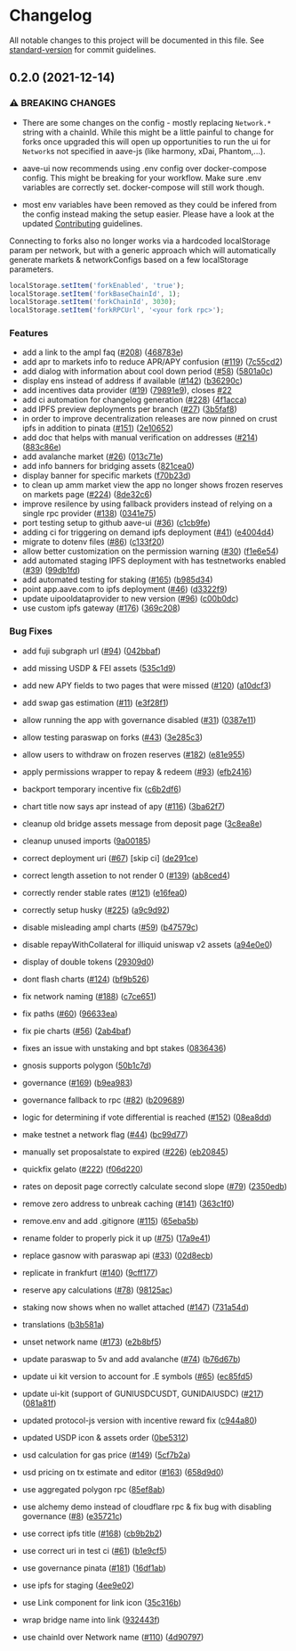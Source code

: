 # Changelog

All notable changes to this project will be documented in this file. See [standard-version](https://github.com/conventional-changelog/standard-version) for commit guidelines.

## 0.2.0 (2021-12-14)

### ⚠ BREAKING CHANGES

- There are some changes on the config - mostly replacing `Network.*` string with a chainId.
  While this might be a little painful to change for forks once upgraded this will open up opportunities to run the ui for `Network`s not specified in aave-js (like harmony, xDai, Phantom,...).

- aave-ui now recommends using .env config over docker-compose config. This might be breaking for your workflow. Make sure .env variables are correctly set. docker-compose will still work though.
- most env variables have been removed as they could be infered from the config instead making the setup easier. Please have a look at the updated [Contributing](./CONTRIBUTING.md) guidelines.

Connecting to forks also no longer works via a hardcoded localStorage param per network, but with a generic approach which will automatically generate markets & networkConfigs based on a few localStorage parameters.

```js
localStorage.setItem('forkEnabled', 'true');
localStorage.setItem('forkBaseChainId', 1);
localStorage.setItem('forkChainId', 3030);
localStorage.setItem('forkRPCUrl', '<your fork rpc>');
```

### Features

- add a link to the ampl faq ([#208](https://github.com/aave/aave-ui/issues/208)) ([468783e](https://github.com/aave/aave-ui/commit/468783e8e0d6e712d2c9ed704e9f08db9d982cfc))
- add apr to markets info to reduce APR/APY confusion ([#119](https://github.com/aave/aave-ui/issues/119)) ([7c55cd2](https://github.com/aave/aave-ui/commit/7c55cd213960f7c3677bccfecba7ee6561db6ade))
- add dialog with information about cool down period ([#58](https://github.com/aave/aave-ui/issues/58)) ([5801a0c](https://github.com/aave/aave-ui/commit/5801a0c84334c5c6f8e275b2b2188dc120938f09))
- display ens instead of address if available ([#142](https://github.com/aave/aave-ui/issues/142)) ([b36290c](https://github.com/aave/aave-ui/commit/b36290ca893a5fe64ebe98033abfba4cd5578856))
- add incentives data provider ([#19](https://github.com/aave/aave-ui/issues/19)) ([79891e9](https://github.com/aave/aave-ui/commit/79891e9c924a6a130d32c5c65ad3d88ab55bc229)), closes [#22](https://github.com/aave/aave-ui/issues/22)
- add ci automation for changelog generation ([#228](https://github.com/aave/aave-ui/issues/228)) ([4f1acca](https://github.com/aave/aave-ui/commit/4f1acca58e8d1159020bc05ce98c497d88f0adf1))
- add IPFS preview deployments per branch ([#27](https://github.com/aave/aave-ui/issues/27)) ([3b5faf8](https://github.com/aave/aave-ui/commit/3b5faf856b0227f8e5ce78c3e5e5cbf872d80e3c))
- in order to improve decentralization releases are now pinned on crust ipfs in addition to pinata ([#151](https://github.com/aave/aave-ui/issues/151)) ([2e10652](https://github.com/aave/aave-ui/commit/2e10652da97ce05840b36ed50232bbbead399761))
- add doc that helps with manual verification on addresses ([#214](https://github.com/aave/aave-ui/issues/214)) ([883c86e](https://github.com/aave/aave-ui/commit/883c86e52714455ab5508b041b094ba8f9bd767d))
- add avalanche market ([#26](https://github.com/aave/aave-ui/issues/26)) ([013c71e](https://github.com/aave/aave-ui/commit/013c71e65ae97d9bc8f788869b11abfad27c20ad))
- add info banners for bridging assets ([821cea0](https://github.com/aave/aave-ui/commit/821cea013f7ae762c04bd514d39c4525e3bd8b8a))
- display banner for specific markets ([f70b23d](https://github.com/aave/aave-ui/commit/f70b23de0543e4e60414a2c9232310af771fb308))
- to clean up amm market view the app no longer shows frozen reserves on markets page ([#224](https://github.com/aave/aave-ui/issues/224)) ([8de32c6](https://github.com/aave/aave-ui/commit/8de32c681797b9e2f482aac11107a173504d0d1a))
- improve resilence by using fallback providers instead of relying on a single rpc provider ([#138](https://github.com/aave/aave-ui/issues/138)) ([0341e75](https://github.com/aave/aave-ui/commit/0341e75b686f5780e98654f1177c2dd31cf56948))
- port testing setup to github aave-ui ([#36](https://github.com/aave/aave-ui/issues/36)) ([c1cb9fe](https://github.com/aave/aave-ui/commit/c1cb9fe800c2fb881bdb7c4e588b81df56c49148))
- adding ci for triggering on demand ipfs deployment ([#41](https://github.com/aave/aave-ui/issues/41)) ([e4004d4](https://github.com/aave/aave-ui/commit/e4004d42cccd452606f82a8cfb615423d9150a6f))
- migrate to dotenv files ([#86](https://github.com/aave/aave-ui/issues/86)) ([c133f20](https://github.com/aave/aave-ui/commit/c133f20cb47908ded42275d3412e28325d213994))
- allow better customization on the permission warning ([#30](https://github.com/aave/aave-ui/issues/30)) ([f1e6e54](https://github.com/aave/aave-ui/commit/f1e6e549e85404a18c025da5e565d48588f2313d))
- add automated staging IPFS deployment with has testnetworks enabled ([#39](https://github.com/aave/aave-ui/issues/39)) ([99db1fd](https://github.com/aave/aave-ui/commit/99db1fd520f198db194577bac9e4e66c4934ffff))
- add automated testing for staking ([#165](https://github.com/aave/aave-ui/issues/165)) ([b985d34](https://github.com/aave/aave-ui/commit/b985d3417dcfd7796c5c2b9a2fcc466754a87cd0))
- point app.aave.com to ipfs deployment ([#46](https://github.com/aave/aave-ui/issues/46)) ([d3322f9](https://github.com/aave/aave-ui/commit/d3322f990742c82e24e89757b9f29fa5c3706bfc))
- update uipooldataprovider to new version ([#96](https://github.com/aave/aave-ui/issues/96)) ([c00b0dc](https://github.com/aave/aave-ui/commit/c00b0dc0b9020912c036a1309300a8263eeda144))
- use custom ipfs gateway ([#176](https://github.com/aave/aave-ui/issues/176)) ([369c208](https://github.com/aave/aave-ui/commit/369c208b833948fdcdb008312948247482ae058f))

### Bug Fixes

- add fuji subgraph url ([#94](https://github.com/aave/aave-ui/issues/94)) ([042bbaf](https://github.com/aave/aave-ui/commit/042bbafd23644a1009aba1cc7d0cf2e4e1063ae8))
- add missing USDP & FEI assets ([535c1d9](https://github.com/aave/aave-ui/commit/535c1d9c2d1f4f4e97fbcab78fde126c1cd81abe))
- add new APY fields to two pages that were missed ([#120](https://github.com/aave/aave-ui/issues/120)) ([a10dcf3](https://github.com/aave/aave-ui/commit/a10dcf304e1ae949f4a4146a346c5aaf44f071e2))
- add swap gas estimation ([#11](https://github.com/aave/aave-ui/issues/11)) ([e3f28f1](https://github.com/aave/aave-ui/commit/e3f28f1e242a39c0839b78325ce8d86fa2b2489d))
- allow running the app with governance disabled ([#31](https://github.com/aave/aave-ui/issues/31)) ([0387e11](https://github.com/aave/aave-ui/commit/0387e11bdf919572dabb602bf9fd5ec5344f26df))
- allow testing paraswap on forks ([#43](https://github.com/aave/aave-ui/issues/43)) ([3e285c3](https://github.com/aave/aave-ui/commit/3e285c3fe101037048e00c3b48f7b5a280905827))
- allow users to withdraw on frozen reserves ([#182](https://github.com/aave/aave-ui/issues/182)) ([e81e955](https://github.com/aave/aave-ui/commit/e81e955fd8f69315a91452d321ce094d0fa2d094))
- apply permissions wrapper to repay & redeem ([#93](https://github.com/aave/aave-ui/issues/93)) ([efb2416](https://github.com/aave/aave-ui/commit/efb2416f108a9f8456c50ae901f2eea0140109f7))
- backport temporary incentive fix ([c6b2df6](https://github.com/aave/aave-ui/commit/c6b2df69215fdd06194c6e26dbdafbd01ea19307))
- chart title now says apr instead of apy ([#116](https://github.com/aave/aave-ui/issues/116)) ([3ba62f7](https://github.com/aave/aave-ui/commit/3ba62f75bf342fa9211f20677c822bfdecada457))
- cleanup old bridge assets message from deposit page ([3c8ea8e](https://github.com/aave/aave-ui/commit/3c8ea8e4f5d671727674965ea39bc99a8f93bfe8))
- cleanup unused imports ([9a00185](https://github.com/aave/aave-ui/commit/9a001855a7f5cd3b47d2dc8ff9d69a7d94fa12b5))
- correct deployment uri ([#67](https://github.com/aave/aave-ui/issues/67)) [skip ci] ([de291ce](https://github.com/aave/aave-ui/commit/de291cebaa17b221d9aa3ce2f9c65ae7692cdea9))
- correct length assetion to not render 0 ([#139](https://github.com/aave/aave-ui/issues/139)) ([ab8ced4](https://github.com/aave/aave-ui/commit/ab8ced431a027bdea866541c865284dc96a4b3fe))
- correctly render stable rates ([#121](https://github.com/aave/aave-ui/issues/121)) ([e16fea0](https://github.com/aave/aave-ui/commit/e16fea00dec14bc272047b05fd60a8737c89e506))
- correctly setup husky ([#225](https://github.com/aave/aave-ui/issues/225)) ([a9c9d92](https://github.com/aave/aave-ui/commit/a9c9d92d9b5a79bd6fc556e6ca78d0a86df6018a))
- disable misleading ampl charts ([#59](https://github.com/aave/aave-ui/issues/59)) ([b47579c](https://github.com/aave/aave-ui/commit/b47579c55b83ef79f4b563af0178f3f4a3340bab))
- disable repayWithCollateral for illiquid uniswap v2 assets ([a94e0e0](https://github.com/aave/aave-ui/commit/a94e0e050b7764ec4044a0160181a7d4cf1bc894))
- display of double tokens ([29309d0](https://github.com/aave/aave-ui/commit/29309d04297bcad0301e5bd205ef43ae249cbe26))
- dont flash charts ([#124](https://github.com/aave/aave-ui/issues/124)) ([bf9b526](https://github.com/aave/aave-ui/commit/bf9b52643fdeefc53a6ebf179efd904d86505568))
- fix network naming ([#188](https://github.com/aave/aave-ui/issues/188)) ([c7ce651](https://github.com/aave/aave-ui/commit/c7ce6511e2b633087a475e0af1b86fda59a326c0))
- fix paths ([#60](https://github.com/aave/aave-ui/issues/60)) ([96633ea](https://github.com/aave/aave-ui/commit/96633ea6578e85595b992dd65398e3a251c6a8c0))
- fix pie charts ([#56](https://github.com/aave/aave-ui/issues/56)) ([2ab4baf](https://github.com/aave/aave-ui/commit/2ab4bafed3cec6f04b008c2c036b4cbf026d4156))
- fixes an issue with unstaking and bpt stakes ([0836436](https://github.com/aave/aave-ui/commit/08364369bc996e27ff6766c1c6ea34ae08d78f46))
- gnosis supports polygon ([50b1c7d](https://github.com/aave/aave-ui/commit/50b1c7d86422d486985eeb001d8e98240096f0fb))
- governance ([#169](https://github.com/aave/aave-ui/issues/169)) ([b9ea983](https://github.com/aave/aave-ui/commit/b9ea983f3e54bff288a71f01dd73c5eab362c2c6))
- governance fallback to rpc ([#82](https://github.com/aave/aave-ui/issues/82)) ([b209689](https://github.com/aave/aave-ui/commit/b209689473e0efe413e24748fe6e2a769c254c6f))
- logic for determining if vote differential is reached ([#152](https://github.com/aave/aave-ui/issues/152)) ([08ea8dd](https://github.com/aave/aave-ui/commit/08ea8dd55dffbe87f17c137e0d16dcbf46c9699e))
- make testnet a network flag ([#44](https://github.com/aave/aave-ui/issues/44)) ([bc99d77](https://github.com/aave/aave-ui/commit/bc99d77346a760e7e3d4e26f6911a649914f4255))
- manually set proposalstate to expired ([#226](https://github.com/aave/aave-ui/issues/226)) ([eb20845](https://github.com/aave/aave-ui/commit/eb20845aa91bd65471f0e4aa285c0ce296661131))
- quickfix gelato ([#222](https://github.com/aave/aave-ui/issues/222)) ([f06d220](https://github.com/aave/aave-ui/commit/f06d2209b4984d1583f980b332b98fd304b84f6d))
- rates on deposit page correctly calculate second slope ([#79](https://github.com/aave/aave-ui/issues/79)) ([2350edb](https://github.com/aave/aave-ui/commit/2350edb8c9321fb59fdbcda069f8797d9af85f22))
- remove zero address to unbreak caching ([#141](https://github.com/aave/aave-ui/issues/141)) ([363c1f0](https://github.com/aave/aave-ui/commit/363c1f0bdff707e4b743135e4798ab461856725d))
- remove.env and add .gitignore ([#115](https://github.com/aave/aave-ui/issues/115)) ([65eba5b](https://github.com/aave/aave-ui/commit/65eba5bf261805c6a69cb63a0a4b51d91df8f834))
- rename folder to properly pick it up ([#75](https://github.com/aave/aave-ui/issues/75)) ([17a9e41](https://github.com/aave/aave-ui/commit/17a9e41304358c8c8a40657467fdd5f44af6d88c))
- replace gasnow with paraswap api ([#33](https://github.com/aave/aave-ui/issues/33)) ([02d8ecb](https://github.com/aave/aave-ui/commit/02d8ecb94af9462f34b3abb0b5c948fb87b00c0c))
- replicate in frankfurt ([#140](https://github.com/aave/aave-ui/issues/140)) ([9cff177](https://github.com/aave/aave-ui/commit/9cff1771c91d2455684baea64624723131640a7e))
- reserve apy calculations ([#78](https://github.com/aave/aave-ui/issues/78)) ([98125ac](https://github.com/aave/aave-ui/commit/98125aca10c464ab529f0bccb8016333dfee21b6))
- staking now shows when no wallet attached ([#147](https://github.com/aave/aave-ui/issues/147)) ([731a54d](https://github.com/aave/aave-ui/commit/731a54d03560f73cb142a7787f7c1cc0dcf6edba))
- translations ([b3b581a](https://github.com/aave/aave-ui/commit/b3b581aa1cc9e0ee92cc253a9c795cd5c559342e))
- unset network name ([#173](https://github.com/aave/aave-ui/issues/173)) ([e2b8bf5](https://github.com/aave/aave-ui/commit/e2b8bf556acc848af830c3225b94e24adc024d12))
- update paraswap to 5v and add avalanche ([#74](https://github.com/aave/aave-ui/issues/74)) ([b76d67b](https://github.com/aave/aave-ui/commit/b76d67b860ba0b1fade1bff5384f587c20800253))
- update ui kit version to account for .E symbols ([#65](https://github.com/aave/aave-ui/issues/65)) ([ec85fd5](https://github.com/aave/aave-ui/commit/ec85fd5474a12b3d98fd1b74caa0fc28b098ccbf))
- update ui-kit (support of GUNIUSDCUSDT, GUNIDAIUSDC) ([#217](https://github.com/aave/aave-ui/issues/217)) ([081a81f](https://github.com/aave/aave-ui/commit/081a81ffa1b39172e5a222d965dc5c841cbd8d01))
- updated protocol-js version with incentive reward fix ([c944a80](https://github.com/aave/aave-ui/commit/c944a8082bb0c93d1a1552625d572a21ed599ff6))
- updated USDP icon & assets order ([0be5312](https://github.com/aave/aave-ui/commit/0be5312649616abb9518921551071a8c61e0c46f))
- usd calculation for gas price ([#149](https://github.com/aave/aave-ui/issues/149)) ([5cf7b2a](https://github.com/aave/aave-ui/commit/5cf7b2a0d9001e0d200e38fcb0c9d452b6f058a9))
- usd pricing on tx estimate and editor ([#163](https://github.com/aave/aave-ui/issues/163)) ([658d9d0](https://github.com/aave/aave-ui/commit/658d9d04bcf98749096844b467cf25052c327890))
- use aggregated polygon rpc ([85ef8ab](https://github.com/aave/aave-ui/commit/85ef8abbfb417858c011ccf90427f607f54d7751))
- use alchemy demo instead of cloudflare rpc & fix bug with disabling governance ([#8](https://github.com/aave/aave-ui/issues/8)) ([e35721c](https://github.com/aave/aave-ui/commit/e35721c9877067ffa158c3c7d36bfd1e6ac6c26e))
- use correct ipfs title ([#168](https://github.com/aave/aave-ui/issues/168)) ([cb9b2b2](https://github.com/aave/aave-ui/commit/cb9b2b2cd960a629ed07202991eaf77c04fc8b30))
- use correct uri in test ci ([#61](https://github.com/aave/aave-ui/issues/61)) ([b1e9cf5](https://github.com/aave/aave-ui/commit/b1e9cf54c0a672958d798612eaa4ba076689696b))
- use governance pinata ([#181](https://github.com/aave/aave-ui/issues/181)) ([16df1ab](https://github.com/aave/aave-ui/commit/16df1ab2289609af0dc5679d657b28ffb39dd22a))
- use ipfs for staging ([4ee9e02](https://github.com/aave/aave-ui/commit/4ee9e026c964ba1f45121face32d7825a7bc976b))
- use Link component for link icon ([35c316b](https://github.com/aave/aave-ui/commit/35c316bf811a2c60edc89dbab7b89879e716af43))
- wrap bridge name into link ([932443f](https://github.com/aave/aave-ui/commit/932443f2b4a8c41171513aabf1bfa3bf3977bd5a))

- use chainId over Network name ([#110](https://github.com/aave/aave-ui/issues/110)) ([4d90797](https://github.com/aave/aave-ui/commit/4d9079732f0012d0a7f5726a852354c7dc096c5e))

